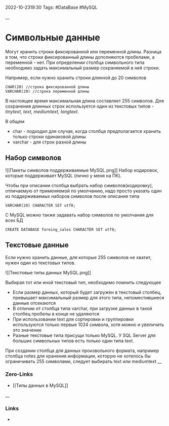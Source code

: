 2022-10-2319:30
Tags: #DataBase  #MySQL 

__
# Символьные данные

Могут хранить строки фиксированной или переменной длины. Разница в том, что строки фиксированный длины дополняются пробелами, а переменной - нет. При определении столбца символьного типа необходимо задать максимальный размер сохраняемой в неё строки. 

Например, если нужно хранить строки длинной до 20 символов
```MySQL
CHAR(20) //строка фиксированной длины
VARCHAR(20) //строка переменной длины
```

В настоящее время максимальная длина составляет 255 символов. Для сохранения длинных строк используется один из текстовых типов - *tinytext, text, mediumtext, longtext*. 

В общем
- char - подходил для случая, когда столбце предполагается хранить только строки одинаковой длины
- varchar - для строк разной длины

## Набор символов
![[Пакеты символов поддерживаемые MySQL.png]]
Набор кодировок, которые поддерживает MySQL (лично у меня на ПК). 

Чтобы при описании столбца выбрать набор символов(кодировку), отличаемую от применяемой по умолчанию, надо просто указать один из поддерживаемых наборов символов после описания типа
```MySQL
VARCHAR(20) CHARACTER SET utf8;
```

C MySQL можно также задавать набор символов по умолчания для всех БД
```MySQL
CREATE DATABASE foreing_sales CHARACTER SET utf8;
```

## Текстовые данные
Если нужно хранить данные, для которые 255 символов не хватит, нужен один из текстовых типов.

![[Текстовые типы данных MySQL.png]]

Выбирая тот или иной текстовый тип, необходимо помнить следующее
- Если размер данных, который будет загружен в текстовый столбец, превышает максимальный размер для этого типа, непоместившиеся данные отсекаются
- В отличии от столбца типа varchar, при загрузке данных в такой столбец пробелы в конце не удаляются
- При использовании text для сортировки и группировки используются только первые 1024 символа, хотя можно и увеличить это значение
- Разные текстовые типа присущи только MySQL. У SQL Server для больших символьных типов есть только один типа text. 

При создании столбца для данных произвольного формата, например столбца notes для хранения информации, которую не хотелось бы ограничивать 255 символами, следует выбирать text или mediumtext
__
### Zero-Links
- [[Типы данных в MySQL]]

__
### Links
- 

